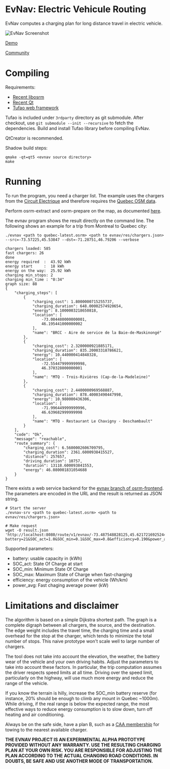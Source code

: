 # EvNav: Electric Vehicule Routing

EvNav computes a charging plan for long distance travel in electric vehicle.

![EvNav Screenshot](/../master/screenshot/screenshot01.png?raw=true "Travel from Montreal to Quebec in electric car")

[Demo](https://www.youtube.com/watch?v=zXEa5IlD1LQ)

[Community](https://evnav.slack.com/)

# Compiling

Requirements:
 * [Recent libosrm](https://github.com/Project-OSRM/osrm-backend)
 * [Recent Qt](http://www.qt.io/)
 * [Tufao web framework](https://github.com/vinipsmaker/tufao)

Tufao is included under `3rdparty` directory as git submodule. After checkout, use `git submodule --init --recursive` to fetch the dependencies. Build and install Tufao library before compiling EvNav.

QtCreator is recommended.
 
Shadow build steps:

```
qmake -qt=qt5 <evnav source directory>
make
```

# Running

To run the program, you need a charger list. The example uses the chargers from the [Circuit Electrique](https://lecircuitelectrique.com/) and therefore requires the [Quebec OSM data](http://download.geofabrik.de/north-america/canada/quebec.html).

Perform osrm-extract and osrm-prepare on the map, as documented [here](https://github.com/Project-OSRM/osrm-backend/wiki/Running-OSRM).

The evnav program shows the result directly on the command line. The following shows an example for a trip from Montreal to Quebec city:

```
./evnav <path to quebec-latest.osrm> <path to evnav/res/chargers.json> --src=-73.57225,45.53847 --dst=-71.28751,46.79206 --verbose

chargers loaded: 585
fast chargers: 26
done
energy required  :  43.92 kWh
energy start     :  18 kWh
energy on the way:  25.92 kWh
charging min_stops: 2
charging min_time : "0:34"
graph size: 88
{
    "charging_steps": [
        {
            "charging_cost": 1.8000000715255737,
            "charging_duration": 648.00002574920654,
            "energy": 8.1000003218650818,
            "location": [
                -73.004480000000001,
                46.195441000000002
            ],
            "name": "BRCC - Aire de service de la Baie-de-Maskinongé"
        },
        {
            "charging_cost": 2.3200000921885171,
            "charging_duration": 835.20003318786621,
            "energy": 10.440000414848328,
            "location": [
                -72.554479999999998,
                46.370328000000001
            ],
            "name": "MTQ - Trois-Rivières (Cap-de-la-Madeleine)"
        },
        {
            "charging_cost": 2.4400000969568887,
            "charging_duration": 878.40003490447998,
            "energy": 10.980000436306,
            "location": [
                -71.996449999999996,
                46.639682999999998
            ],
            "name": "MTQ - Restaurant Le Chavigny - Deschambault"
        }
    ],
    "code": "Ok",
    "message": "reachable",
    "route_summary": {
        "charging_cost": 6.5600002606709795,
        "charging_duration": 2361.6000938415527,
        "distance": 257657,
        "driving_duration": 10757,
        "duration": 13118.600093841553,
        "energy": 46.080001831054688
    }
}
```

There exists a web service backend for the [evnav branch of osrm-frontend](https://github.com/giraldeau/osrm-frontend-v2/tree/evnav). The parameters are encoded in the URL and the result is returned as JSON string.

```
# Start the server
./evnav-srv <path to quebec-latest.osrm> <path to evnav/res/chargers.json>

# Make request
wget -O result.json 'http://localhost:8080/route/v1/evnav/-73.487548828125,45.62172169252446;-71.35894775390625,46.803819640791566?battery=21&SOC_act=1.0&SOC_min=0.1&SOC_max=0.8&efficiency=0.190&power_avg=33.0'
```

Supported parameters:
 * battery: usable capacity in (kWh)
 * SOC_act: State Of Charge at start
 * SOC_min: Minimum State Of Charge 
 * SOC_max: Maximum State of Charge when fast-charging
 * efficiency: energy consumption of the vehicle (Wh/km)
 * power_avg: Fast chaging average power (kW)

# Limitations and disclaimer

The algorithm is based on a simple Dijkstra shortest path. The graph is a complete digraph between all chargers, the source, and the destination. The edge weight includes the travel time, the charging time and a small overhead for the stop at the charger, which tends to minimize the total number of stops. This naive prototype won't scale well to large number of chargers.

The tool does not take into account the elevation, the weather, the battery wear of the vehicle and your own driving habits. Adjust the parameters to take into account these factors. In particular, the trip computation assumes the driver respects speed limits at all time. Driving over the speed limit, particularly on the highway, will use much more energy and reduce the range of the vehicle.

If you know the terrain is hilly, increase the SOC_min battery reserve (for instance, 20% should be enough to climb any mount in Quebec ~1000m). While driving, if the real range is below the expected range, the most effective ways to reduce energy consumption is to slow down, turn off heating and air conditioning.

Always be on the safe side, have a plan B, such as a [CAA membership](https://www.caaquebec.com/) for towing to the nearest available charger.

**THE EVNAV PROJECT IS AN EXPERIMENTAL ALPHA PROTOTYPE PROVIDED WITHOUT ANY WARRANTY. USE THE RESULTING CHARGING PLAN AT YOUR OWN RISK. YOU ARE RESPONSIBLE FOR ADJUSTING THE PLAN ACCORDING TO THE ACTUAL CHANGING ROAD CONDITIONS. IN DOUBTS, BE SAFE AND USE ANOTHER MODE OF TRANSPORTATION.**


